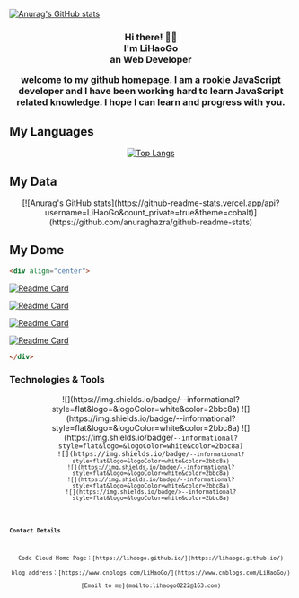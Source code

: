 [![Anurag's GitHub stats](https://github-readme-stats.vercel.app/api?username=anuraghazra)](https://github.com/anuraghazra/github-readme-stats)

<div align="center">


<h3>Hi there! 👋🤓<br>I'm LiHaoGo<br>an Web Developer


welcome to my github homepage. I am a rookie JavaScript developer and I have been working hard to learn JavaScript related knowledge. I hope I can learn and progress with you.

</div>


## My Languages


<div align="center">

[![Top Langs](https://github-readme-stats.vercel.app/api/top-langs/?username=LiHaoGo&hide=html&layout=compact)](https://github.com/anuraghazra/github-readme-stats)

</div>


## My Data

<div align="center">
[![Anurag's GitHub stats](https://github-readme-stats.vercel.app/api?username=LiHaoGo&count_private=true&theme=cobalt)](https://github.com/anuraghazra/github-readme-stats)


</div>

## My Dome

```html
<div align="center">
```

 [![Readme Card](https://github-readme-stats.vercel.app/api/pin/?username=LiHaoGo&repo=city-weather&show_owner=true&theme=cobalt)](https://github.com/anuraghazra/github-readme-stats)

 [![Readme Card](https://github-readme-stats.vercel.app/api/pin/?username=LiHaoGo&repo=webplus_School-of-Education&show_owner=true&theme=cobalt)](https://github.com/anuraghazra/github-readme-stats)

 [![Readme Card](https://github-readme-stats.vercel.app/api/pin/?username=LiHaoGo&repo=Plane-Wars&show_owner=true&theme=cobalt)](https://github.com/anuraghazra/github-readme-stats)

 [![Readme Card](https://github-readme-stats.vercel.app/api/pin/?username=LiHaoGo&repo=LiHaoGo.github.io&show_owner=true&theme=cobalt)](https://github.com/anuraghazra/github-readme-stats)

```html
</div>
```



### Technologies & Tools


<div align="center">
![](https://img.shields.io/badge/<OS>-<jQuery>-informational?style=flat&logo=<LOGO_NAME>&logoColor=white&color=2bbc8a)
![](https://img.shields.io/badge/<Editor>-<VSCode>-informational?style=flat&logo=<LOGO_NAME>&logoColor=white&color=2bbc8a)
![](https://img.shields.io/badge/<code>-<JavaScript>-informational?style=flat&logo=<LOGO_NAME>&logoColor=white&color=2bbc8a)
![](https://img.shields.io/badge/<code>-<Vue>-informational?style=flat&logo=<LOGO_NAME>&logoColor=white&color=2bbc8a)
![](https://img.shields.io/badge/<shell>-<Bootstrap>-informational?style=flat&logo=<LOGO_NAME>&logoColor=white&color=2bbc8a)
![](https://img.shields.io/badge/<shell>-<Layui>-informational?style=flat&logo=<LOGO_NAME>&logoColor=white&color=2bbc8a)
![](https://img.shields.io/badge/<database>>-<Mysql>-informational?style=flat&logo=<LOGO_NAME>&logoColor=white&color=2bbc8a)


</div>

#### Contact Details

<div align="center">
Code Cloud Home Page：[https://lihaogo.github.io/](https://lihaogo.github.io/)<br>
blog address：[https://www.cnblogs.com/LiHaoGo/](https://www.cnblogs.com/LiHaoGo/)<br>
[Email to me](mailto:lihaogo0222@163.com)


</div>
